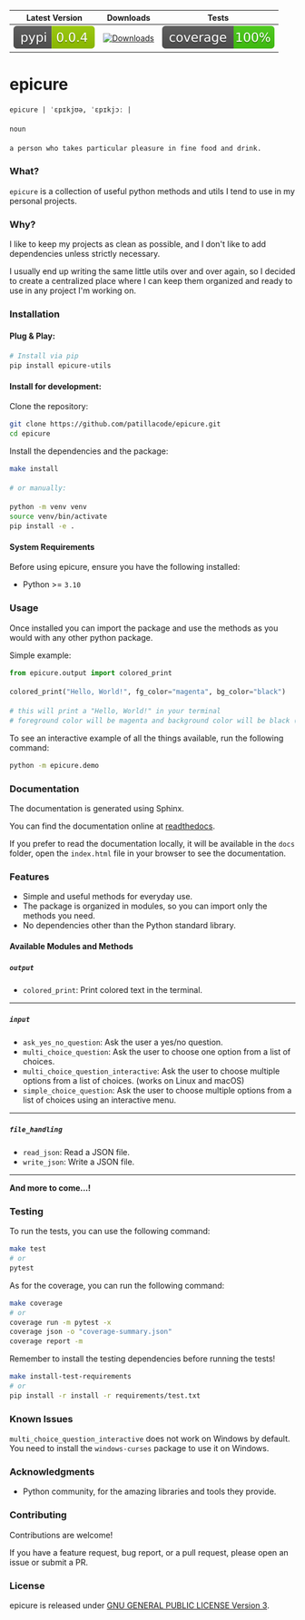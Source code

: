 | Latest Version | Downloads | Tests |
|----------------|-----------|-------|
| [![PyPI version](https://raw.githubusercontent.com/patillacode/epicure/refs/heads/main/pypi-badge.svg)](https://pypi.org/project/epicure-utils/) | [![Downloads](https://pepy.tech/badge/epicure-utils)](https://pepy.tech/project/epicure-utils) | [![cov](https://raw.githubusercontent.com/patillacode/epicure/main/coverage.svg)](https://github.com/patillacode/epicure/actions) |

# epicure

```md
epicure | ˈɛpɪkjʊə, ˈɛpɪkjɔː |

noun

a person who takes particular pleasure in fine food and drink.
```

### What?

`epicure` is a collection of useful python methods and utils I tend to use in my personal projects.


### Why?

I like to keep my projects as clean as possible, and I don't like to add dependencies unless strictly necessary.

I usually end up writing the same little utils over and over again, so I decided to create a centralized place where I can keep them organized and ready to use in any project I'm working on.


### Installation

#### Plug & Play:
```bash
# Install via pip
pip install epicure-utils
```

#### Install for development:

Clone the repository:
```bash
git clone https://github.com/patillacode/epicure.git
cd epicure
```

Install the dependencies and the package:
```bash
make install

# or manually:

python -m venv venv
source venv/bin/activate
pip install -e .
```

#### System Requirements

Before using epicure, ensure you have the following installed:

- Python >= `3.10`


### Usage
Once installed you can import the package and use the methods as you would with any other python package.

Simple example:

```python
from epicure.output import colored_print

colored_print("Hello, World!", fg_color="magenta", bg_color="black")

# this will print a "Hello, World!" in your terminal
# foreground color will be magenta and background color will be black (if supported by your terminal)
```

To see an interactive example of all the things available, run the following command:

```bash
python -m epicure.demo
```

### Documentation

The documentation is generated using Sphinx.

You can find the documentation online at [readthedocs](https://epicure.readthedocs.io/en/latest/).

If you prefer to read the documentation locally, it will be available in the `docs` folder, open the `index.html` file in your browser to see the documentation.


### Features
- Simple and useful methods for everyday use.
- The package is organized in modules, so you can import only the methods you need.
- No dependencies other than the Python standard library.

#### Available Modules and Methods

##### `output`
- `colored_print`: Print colored text in the terminal.

----

##### `input`
- `ask_yes_no_question`: Ask the user a yes/no question.
- `multi_choice_question`: Ask the user to choose one option from a list of choices.
- `multi_choice_question_interactive`: Ask the user to choose multiple options from a list of choices. (works on Linux and macOS)
- `simple_choice_question`: Ask the user to choose multiple options from a list of choices using an interactive menu.

----

##### `file_handling`
- `read_json`: Read a JSON file.
- `write_json`: Write a JSON file.

----

**And more to come...!**


### Testing
To run the tests, you can use the following command:

```bash
make test
# or
pytest
```

As for the coverage, you can run the following command:

```bash
make coverage
# or
coverage run -m pytest -x
coverage json -o "coverage-summary.json"
coverage report -m
```

Remember to install the testing dependencies before running the tests!

```bash
make install-test-requirements
# or
pip install -r install -r requirements/test.txt
```

### Known Issues
`multi_choice_question_interactive` does not work on Windows by default. You need to install the `windows-curses` package to use it on Windows.

### Acknowledgments
- Python community, for the amazing libraries and tools they provide.

### Contributing
Contributions are welcome!

If you have a feature request, bug report, or a pull request, please open an issue or submit a PR.


### License

epicure is released under [GNU GENERAL PUBLIC LICENSE Version 3](LICENSE).
